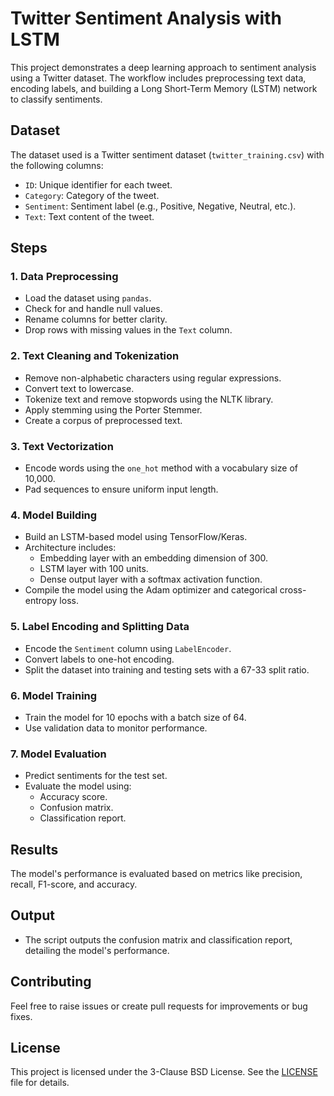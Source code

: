 # Twitter Sentiment Analysis with LSTM

This project demonstrates a deep learning approach to sentiment analysis using a Twitter dataset. The workflow includes preprocessing text data, encoding labels, and building a Long Short-Term Memory (LSTM) network to classify sentiments.

## Dataset
The dataset used is a Twitter sentiment dataset (`twitter_training.csv`) with the following columns:
- `ID`: Unique identifier for each tweet.
- `Category`: Category of the tweet.
- `Sentiment`: Sentiment label (e.g., Positive, Negative, Neutral, etc.).
- `Text`: Text content of the tweet.

## Steps

### 1. Data Preprocessing
- Load the dataset using `pandas`.
- Check for and handle null values.
- Rename columns for better clarity.
- Drop rows with missing values in the `Text` column.

### 2. Text Cleaning and Tokenization
- Remove non-alphabetic characters using regular expressions.
- Convert text to lowercase.
- Tokenize text and remove stopwords using the NLTK library.
- Apply stemming using the Porter Stemmer.
- Create a corpus of preprocessed text.

### 3. Text Vectorization
- Encode words using the `one_hot` method with a vocabulary size of 10,000.
- Pad sequences to ensure uniform input length.

### 4. Model Building
- Build an LSTM-based model using TensorFlow/Keras.
- Architecture includes:
  - Embedding layer with an embedding dimension of 300.
  - LSTM layer with 100 units.
  - Dense output layer with a softmax activation function.
- Compile the model using the Adam optimizer and categorical cross-entropy loss.

### 5. Label Encoding and Splitting Data
- Encode the `Sentiment` column using `LabelEncoder`.
- Convert labels to one-hot encoding.
- Split the dataset into training and testing sets with a 67-33 split ratio.

### 6. Model Training
- Train the model for 10 epochs with a batch size of 64.
- Use validation data to monitor performance.

### 7. Model Evaluation
- Predict sentiments for the test set.
- Evaluate the model using:
  - Accuracy score.
  - Confusion matrix.
  - Classification report.

## Results
The model's performance is evaluated based on metrics like precision, recall, F1-score, and accuracy.

## Output
- The script outputs the confusion matrix and classification report, detailing the model's performance.

## Contributing
Feel free to raise issues or create pull requests for improvements or bug fixes.

## License
This project is licensed under the 3-Clause BSD License. See the [LICENSE](./LICENSE) file for details.
